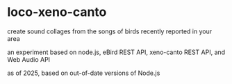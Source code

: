loco-xeno-canto
===============

create sound collages from the songs of birds recently reported in your area

an experiment based on node.js, eBird REST API, xeno-canto REST API, and Web Audio API

as of 2025, based on out-of-date versions of Node.js
